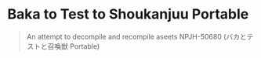 # Baka to Test to Shoukanjuu Portable

> An attempt to decompile and recompile aseets NPJH-50680 (バカとテストと召喚獣 Portable)
